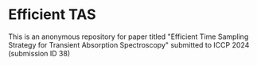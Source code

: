 # Efficient TAS

This is an anonymous repository for paper titled "Efficient Time Sampling Strategy for Transient Absorption Spectroscopy" submitted to ICCP 2024 (submission ID 38)
